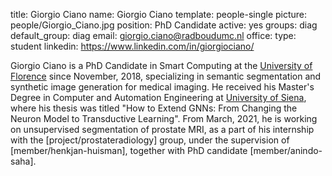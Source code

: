 title: Giorgio Ciano
name: Giorgio Ciano
template: people-single
picture: people/Giorgio_Ciano.jpg
position: PhD Candidate
active: yes
groups: diag
default_group: diag
email: giorgio.ciano@radboudumc.nl
office: 
type: student
linkedin: https://www.linkedin.com/in/giorgiociano/

Giorgio Ciano is a PhD Candidate in Smart Computing at the [University of Florence](https://smartcomputing.unifi.it/) since November, 2018, specializing in semantic segmentation and synthetic image generation for medical imaging. He received his Master's Degree in Computer and Automation Engineering at [University of Siena](https://en.unisi.it/), where his thesis was titled "How to Extend GNNs: From Changing the Neuron Model to Transductive Learning". From March, 2021, he is working on unsupervised segmentation of prostate MRI, as a part of his internship with the [project/prostateradiology] group, under the supervision of [member/henkjan-huisman], together with PhD candidate [member/anindo-saha].
